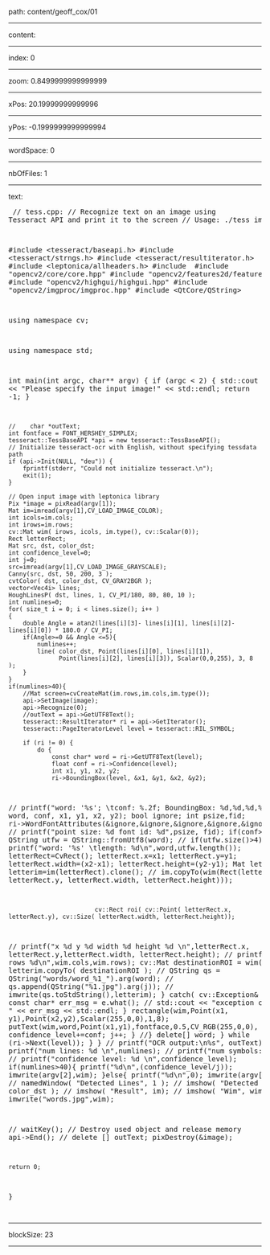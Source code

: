 path: content/geoff_cox/01

----

content: 

----

index: 0

----

zoom: 0.8499999999999999

----

xPos: 20.19999999999996

----

yPos: -0.1999999999999994

----

wordSpace: 0

----

nbOfFiles: 1

----

text: <pre>
// tess.cpp:
// Recognize text on an image using Tesseract API and print it to the screen
// Usage: ./tess image.png

#include <tesseract/baseapi.h>
#include <tesseract/strngs.h>
#include <tesseract/resultiterator.h>
#include <leptonica/allheaders.h>
#include <iostream>
#include "opencv2/core/core.hpp"
#include "opencv2/features2d/features2d.hpp"
#include "opencv2/highgui/highgui.hpp"
#include "opencv2/imgproc/imgproc.hpp"
#include <QtCore/QString>

using namespace cv;

using namespace std;

int main(int argc, char** argv)
{
    if (argc < 2)
    {
        std::cout << "Please specify the input image!" << std::endl;
        return -1;
    }

    //    char *outText;
    int fontface = FONT_HERSHEY_SIMPLEX;
    tesseract::TessBaseAPI *api = new tesseract::TessBaseAPI();
    // Initialize tesseract-ocr with English, without specifying tessdata path
    if (api->Init(NULL, "deu")) {
        fprintf(stderr, "Could not initialize tesseract.\n");
        exit(1);
    }

    // Open input image with leptonica library
    Pix *image = pixRead(argv[1]);
    Mat im=imread(argv[1],CV_LOAD_IMAGE_COLOR);
    int icols=im.cols;
    int irows=im.rows;
    cv::Mat wim( irows, icols, im.type(), cv::Scalar(0));
    Rect letterRect;
    Mat src, dst, color_dst;
    int confidence_level=0;
    int j=0;
    src=imread(argv[1],CV_LOAD_IMAGE_GRAYSCALE);
    Canny(src, dst, 50, 200, 3 );
    cvtColor( dst, color_dst, CV_GRAY2BGR );
    vector<Vec4i> lines;
    HoughLinesP( dst, lines, 1, CV_PI/180, 80, 80, 10 );
    int numlines=0;
    for( size_t i = 0; i < lines.size(); i++ )
    {
        double Angle = atan2(lines[i][3]- lines[i][1], lines[i][2]- lines[i][0]) * 180.0 / CV_PI;
        if(Angle>=0 && Angle <=5){
            numlines++;
            line( color_dst, Point(lines[i][0], lines[i][1]),
                  Point(lines[i][2], lines[i][3]), Scalar(0,0,255), 3, 8 );
        }
    }
    if(numlines>40){
        //Mat screen=cvCreateMat(im.rows,im.cols,im.type());
        api->SetImage(image);
        api->Recognize(0);
        //outText = api->GetUTF8Text();
        tesseract::ResultIterator* ri = api->GetIterator();
        tesseract::PageIteratorLevel level = tesseract::RIL_SYMBOL;

        if (ri != 0) {
            do {
                const char* word = ri->GetUTF8Text(level);
                float conf = ri->Confidence(level);
                int x1, y1, x2, y2;
                ri->BoundingBox(level, &x1, &y1, &x2, &y2);
//                printf("word: '%s';  \tconf: %.2f; BoundingBox: %d,%d,%d,%d;\n",
//                       word, conf, x1, y1, x2, y2);
                bool ignore;
                int psize,fid;
                ri->WordFontAttributes(&ignore,&ignore,&ignore,&ignore,&ignore,&ignore,&psize,&fid);
                //            printf("point size: %d font id: %d",psize, fid);
                if(conf>50){
                    QString utfw = QString::fromUtf8(word);
//                    if(utfw.size()>4){
//               //         printf("word: '%s'  \tlength: %d\n",word,utfw.length());
                        letterRect=CvRect();
                        letterRect.x=x1;
                        letterRect.y=y1;
                        letterRect.width=(x2-x1);
                        letterRect.height=(y2-y1);
                        Mat letterim;
                        try{
                            letterim=im(letterRect).clone();
//                            im.copyTo(wim(Rect(letterRect.x, letterRect.y, letterRect.width, letterRect.height)));

                            cv::Rect roi( cv::Point( letterRect.x, letterRect.y), cv::Size( letterRect.width, letterRect.height));
//                            printf("x %d y %d width %d height %d \n",letterRect.x, letterRect.y,letterRect.width, letterRect.height);
//                            printf("cols %d rows %d\n",wim.cols,wim.rows);
                            cv::Mat destinationROI = wim( roi );
                            letterim.copyTo( destinationROI );
//                            QString qs = QString("words/word_%1_").arg(word);
//                            qs.append(QString("%1.jpg").arg(j));
//                            imwrite(qs.toStdString(),letterim);
                        }
                        catch( cv::Exception& e )
                        {
                            const char* err_msg = e.what();
//                            std::cout << "exception caught: " << err_msg << std::endl;
                        }
                        rectangle(wim,Point(x1, y1),Point(x2,y2),Scalar(255,0,0),1,8);
                        putText(wim,word,Point(x1,y1),fontface,0.5,CV_RGB(255,0,0), 1, 8);
                        confidence_level+=conf;
                        j++;
                    }
                //}
                delete[] word;
            } while (ri->Next(level));
        }
    }
    //    printf("OCR output:\n%s", outText);
//    printf("num lines: %d \n",numlines);
//    printf("num symbols: %d \n",j);
//    printf("confidence level: %d \n",confidence_level);
    if(numlines>40){
        printf("%d\n",(confidence_level/j));
        imwrite(argv[2],wim);
    }else{
        printf("%d\n",0);
        imwrite(argv[2],wim);
    }
//    namedWindow( "Detected Lines", 1 );
//    imshow( "Detected Lines", color_dst );
//    imshow( "Result", im);
//    imshow( "Wim", wim);
//    imwrite("words.jpg",wim);

//    waitKey();
    // Destroy used object and release memory
    api->End();
    //    delete [] outText;
    pixDestroy(&image);

    return 0;
}

</pre>


----

blockSize: 23

----

